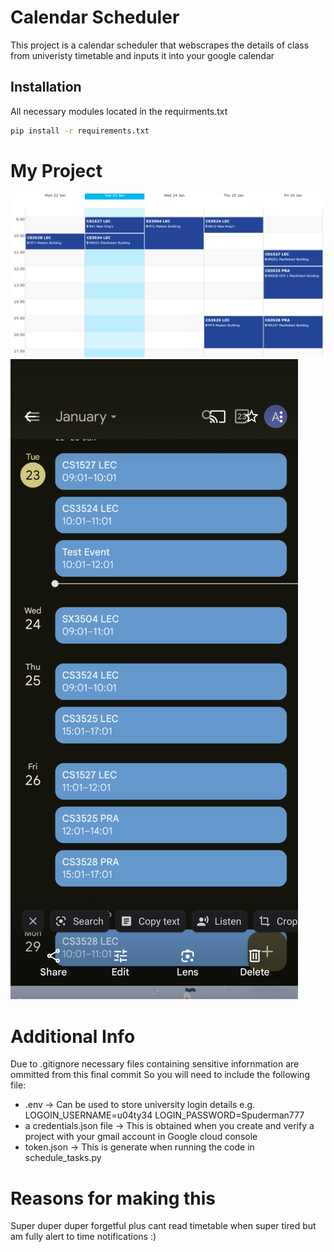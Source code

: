 # Calendar Scheduler
This project is a calendar scheduler that webscrapes the details of class from univeristy timetable and inputs it into your google calendar

## Installation 
All necessary modules located in the requirments.txt

```bash
pip install -r requirements.txt
```

# My Project
![Project Logo](Images/Timetable.png)
![Project Logo](Images/Calendar.png)

# Additional Info
Due to .gitignore necessary files containing sensitive infornmation are ommitted from this final commit
So you will need to include the following file:
* .env -> Can be used to store university login details e.g. LOGOIN_USERNAME=u04ty34 LOGIN_PASSWORD=Spuderman777
* a credentials.json file -> This is obtained when you create and verify a project with your gmail account in Google cloud console
* token.json -> This is generate when running the code in schedule_tasks.py

# Reasons for making this 
Super duper duper forgetful plus cant read timetable when super tired but am fully alert to time notifications :)
